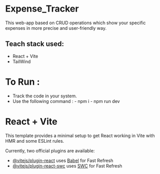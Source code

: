 # Expense_Tracker
This web-app based on CRUD operations which show your specific expenses in more precise and user-friendly way.

## Teach stack used:
- React + Vite
- TailWind

# To Run :
 - Track the code in your system.
 - Use the following command : 
        - npm i
        - npm run dev

# React + Vite

This template provides a minimal setup to get React working in Vite with HMR and some ESLint rules.

Currently, two official plugins are available:

- [@vitejs/plugin-react](https://github.com/vitejs/vite-plugin-react/blob/main/packages/plugin-react/README.md) uses [Babel](https://babeljs.io/) for Fast Refresh
- [@vitejs/plugin-react-swc](https://github.com/vitejs/vite-plugin-react-swc) uses [SWC](https://swc.rs/) for Fast Refresh

